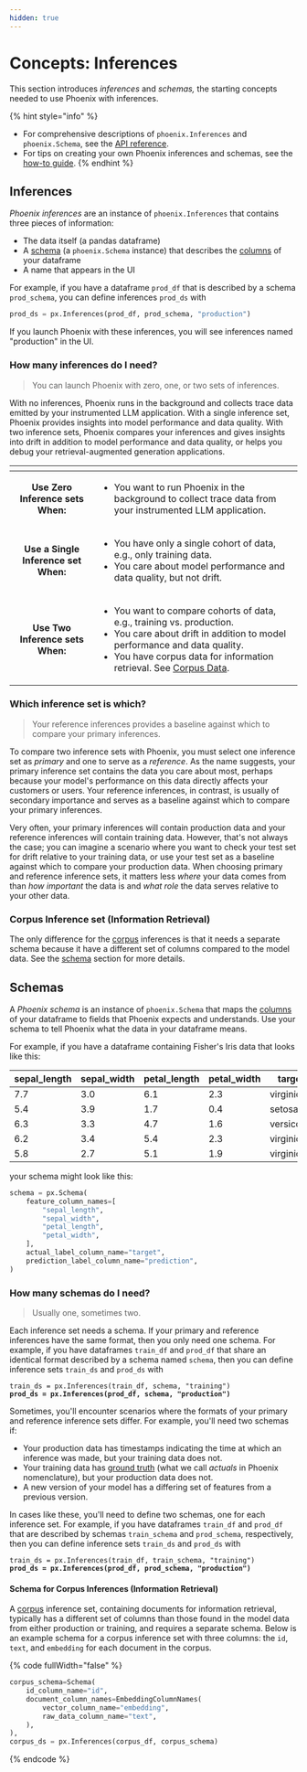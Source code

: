 ```yaml
---
hidden: true
---
```


# Concepts: Inferences

This section introduces _inferences_ and _schemas,_ the starting concepts needed to use Phoenix with inferences.

{% hint style="info" %}
* For comprehensive descriptions of `phoenix.Inferences` and `phoenix.Schema`, see the [API reference](https://github.com/Arize-ai/phoenix/blob/main/docs/inferences/broken-reference/README.md).
* For tips on creating your own Phoenix inferences and schemas, see the [how-to guide](how-to-inferences/define-your-schema/).
{% endhint %}

## Inferences

_Phoenix inferences_ are an instance of `phoenix.Inferences` that contains three pieces of information:

* The data itself (a pandas dataframe)
* A [schema](https://github.com/Arize-ai/phoenix/blob/main/docs/inferences/broken-reference/README.md) (a `phoenix.Schema` instance) that describes the [columns](how-to-inferences/define-your-schema/) of your dataframe
* A name that appears in the UI

For example, if you have a dataframe `prod_df` that is described by a schema `prod_schema`, you can define inferences `prod_ds` with

```python
prod_ds = px.Inferences(prod_df, prod_schema, "production")
```

If you launch Phoenix with these inferences, you will see inferences named "production" in the UI.

### How many inferences do I need?

> You can launch Phoenix with zero, one, or two sets of inferences.

With no inferences, Phoenix runs in the background and collects trace data emitted by your instrumented LLM application. With a single inference set, Phoenix provides insights into model performance and data quality. With two inference sets, Phoenix compares your inferences and gives insights into drift in addition to model performance and data quality, or helps you debug your retrieval-augmented generation applications.

<table data-view="cards"><thead><tr><th align="center"></th><th></th></tr></thead><tbody><tr><td align="center"><strong>Use Zero Inference sets When:</strong></td><td><ul><li>You want to run Phoenix in the background to collect trace data from your instrumented LLM application.</li></ul></td></tr><tr><td align="center"><strong>Use a Single Inference set When:</strong></td><td><ul><li>You have only a single cohort of data, e.g., only training data.</li><li>You care about model performance and data quality, but not drift.</li></ul></td></tr><tr><td align="center"><strong>Use Two Inference sets When:</strong></td><td><ul><li>You want to compare cohorts of data, e.g., training vs. production.</li><li>You care about drift in addition to model performance and data quality.</li><li>You have corpus data for information retrieval. See <a href="how-to-inferences/define-your-schema/corpus-data.md">Corpus Data</a>.</li></ul></td></tr></tbody></table>

### Which inference set is which?

> Your reference inferences provides a baseline against which to compare your primary inferences.

To compare two inference sets with Phoenix, you must select one inference set as _primary_ and one to serve as a _reference_. As the name suggests, your primary inference set contains the data you care about most, perhaps because your model's performance on this data directly affects your customers or users. Your reference inferences, in contrast, is usually of secondary importance and serves as a baseline against which to compare your primary inferences.

Very often, your primary inferences will contain production data and your reference inferences will contain training data. However, that's not always the case; you can imagine a scenario where you want to check your test set for drift relative to your training data, or use your test set as a baseline against which to compare your production data. When choosing primary and reference inference sets, it matters less _where_ your data comes from than _how important_ the data is and _what role_ the data serves relative to your other data.

### Corpus Inference set (Information Retrieval)

The only difference for the [corpus](how-to-inferences/define-your-schema/corpus-data.md) inferences is that it needs a separate schema because it have a different set of columns compared to the model data. See the [schema](inferences.md#corpus-dataset-information-retrieval) section for more details.

## Schemas

A _Phoenix schema_ is an instance of `phoenix.Schema` that maps the [columns](how-to-inferences/define-your-schema/) of your dataframe to fields that Phoenix expects and understands. Use your schema to tell Phoenix what the data in your dataframe means.

For example, if you have a dataframe containing Fisher's Iris data that looks like this:

| sepal\_length | sepal\_width | petal\_length | petal\_width | target     | prediction |
| ------------- | ------------ | ------------- | ------------ | ---------- | ---------- |
| 7.7           | 3.0          | 6.1           | 2.3          | virginica  | versicolor |
| 5.4           | 3.9          | 1.7           | 0.4          | setosa     | setosa     |
| 6.3           | 3.3          | 4.7           | 1.6          | versicolor | versicolor |
| 6.2           | 3.4          | 5.4           | 2.3          | virginica  | setosa     |
| 5.8           | 2.7          | 5.1           | 1.9          | virginica  | virginica  |

your schema might look like this:

```python
schema = px.Schema(
    feature_column_names=[
        "sepal_length",
        "sepal_width",
        "petal_length",
        "petal_width",
    ],
    actual_label_column_name="target",
    prediction_label_column_name="prediction",
)
```

### How many schemas do I need?

> Usually one, sometimes two.

Each inference set needs a schema. If your primary and reference inferences have the same format, then you only need one schema. For example, if you have dataframes `train_df` and `prod_df` that share an identical format described by a schema named `schema`, then you can define inference sets `train_ds` and `prod_ds` with

<pre class="language-python"><code class="lang-python">train_ds = px.Inferences(train_df, schema, "training")
<strong>prod_ds = px.Inferences(prod_df, schema, "production")
</strong></code></pre>

Sometimes, you'll encounter scenarios where the formats of your primary and reference inference sets differ. For example, you'll need two schemas if:

* Your production data has timestamps indicating the time at which an inference was made, but your training data does not.
* Your training data has [ground truth](how-to-inferences/define-your-schema/#predictions-and-actuals) (what we call _actuals_ in Phoenix nomenclature), but your production data does not.
* A new version of your model has a differing set of features from a previous version.

In cases like these, you'll need to define two schemas, one for each inference set. For example, if you have dataframes `train_df` and `prod_df` that are described by schemas `train_schema` and `prod_schema`, respectively, then you can define inference sets `train_ds` and `prod_ds` with

<pre class="language-python"><code class="lang-python">train_ds = px.Inferences(train_df, train_schema, "training")
<strong>prod_ds = px.Inferences(prod_df, prod_schema, "production")
</strong></code></pre>

#### Schema for Corpus Inferences (Information Retrieval)

A [corpus](how-to-inferences/define-your-schema/corpus-data.md) inference set, containing documents for information retrieval, typically has a different set of columns than those found in the model data from either production or training, and requires a separate schema. Below is an example schema for a corpus inference set with three columns: the `id`, `text`, and `embedding` for each document in the corpus.

{% code fullWidth="false" %}
```python
corpus_schema=Schema(
    id_column_name="id",
    document_column_names=EmbeddingColumnNames(
        vector_column_name="embedding",
        raw_data_column_name="text",
    ),
),
corpus_ds = px.Inferences(corpus_df, corpus_schema)
```
{% endcode %}
